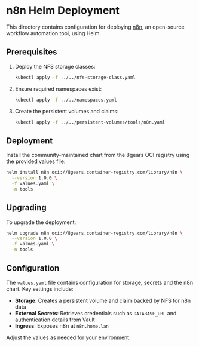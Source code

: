 # n8n Helm Deployment

This directory contains configuration for deploying [n8n](https://n8n.io), an open-source workflow automation tool, using Helm.

## Prerequisites

1. Deploy the NFS storage classes:
   ```bash
   kubectl apply -f ../../nfs-storage-class.yaml
   ```
2. Ensure required namespaces exist:
   ```bash
   kubectl apply -f ../../namespaces.yaml
   ```
3. Create the persistent volumes and claims:
   ```bash
   kubectl apply -f ../../persistent-volumes/tools/n8n.yaml
   ```

## Deployment

Install the community-maintained chart from the 8gears OCI registry using the provided values file:

```bash
helm install n8n oci://8gears.container-registry.com/library/n8n \
  --version 1.0.0 \
  -f values.yaml \
  -n tools
```

## Upgrading

To upgrade the deployment:

```bash
helm upgrade n8n oci://8gears.container-registry.com/library/n8n \
  --version 1.0.0 \
  -f values.yaml \
  -n tools
```

## Configuration

The `values.yaml` file contains configuration for storage, secrets and the n8n chart. Key settings include:

- **Storage**: Creates a persistent volume and claim backed by NFS for n8n data
- **External Secrets**: Retrieves credentials such as `DATABASE_URL` and authentication details from Vault
- **Ingress**: Exposes n8n at `n8n.home.lan`

Adjust the values as needed for your environment.
